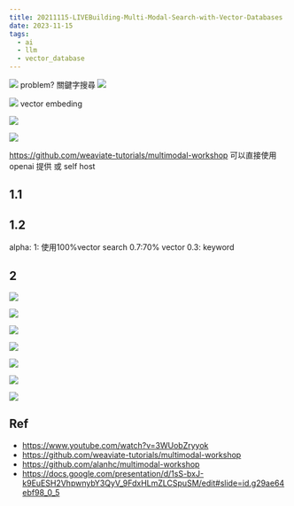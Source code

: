 ```yaml
---
title: 20211115-LIVEBuilding-Multi-Modal-Search-with-Vector-Databases
date: 2023-11-15
tags:
  - ai
  - llm
  - vector_database
---
```




![](https://i.imgur.com/0k8rQsV.png)
problem?
關鍵字搜尋
![](https://i.imgur.com/mTMj2P7.png)

![](https://i.imgur.com/9W5ClYB.png)
vector embeding


![](https://i.imgur.com/3v1g4KG.png)


![](https://i.imgur.com/bs7knP1.png)


https://github.com/weaviate-tutorials/multimodal-workshop
可以直接使用openai 提供 或 self host
## 1.1
## 1.2
alpha: 1: 使用100%vector search  0.7:70% vector 0.3: keyword


## 2
![](https://i.imgur.com/30KnOPa.png)


![](https://i.imgur.com/XZVyg8O.png)

![](https://i.imgur.com/dRkv1Hw.png)

![](https://i.imgur.com/0y3PEE3.png)

![](https://i.imgur.com/yBShmFS.png)

![](https://i.imgur.com/bPdIbwa.png)



![](https://i.imgur.com/ugwLGJq.png)

## Ref
- https://www.youtube.com/watch?v=3WUobZryyok
- https://github.com/weaviate-tutorials/multimodal-workshop
- https://github.com/alanhc/multimodal-workshop
- https://docs.google.com/presentation/d/1sS-bxJ-k9EuESH2VhpwnybY3QyV_9FdxHLmZLCSpuSM/edit#slide=id.g29ae64ebf98_0_5
